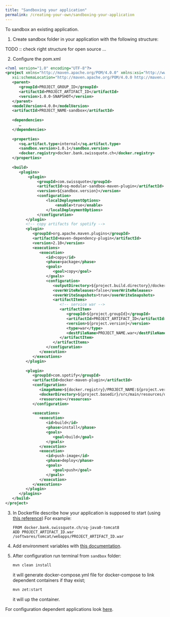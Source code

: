 ```yaml
---
title: "Sandboxing your application"
permalink: /creating-your-own/sandboxing-your-application
---
```

To sandbox an existing application.

1. Create sandbox folder in your application with the following structure:

TODO :: check right structure for open source … 

2. Configure the pom.xml

```xml
<?xml version="1.0" encoding="UTF-8"?>
<project xmlns="http://maven.apache.org/POM/4.0.0" xmlns:xsi="http://www.w3.org/2001/XMLSchema-instance"
   xsi:schemaLocation="http://maven.apache.org/POM/4.0.0 http://maven.apache.org/xsd/maven-4.0.0.xsd">
   <parent>
      <groupId>PROJECT_GROUP_ID</groupId>
      <artifactId>PROJECT_ARTIFACT_ID</artifactId>
      <version>1.0.0-SNAPSHOT</version>
   </parent>
   <modelVersion>4.0.0</modelVersion>
   <artifactId>PROJECT_NAME-sandbox</artifactId>
 
   <dependencies>
      …
   </dependencies>
 
   <properties>
      <sq.artifact.type>internal</sq.artifact.type>
      <sandbox.version>1.0.1</sandbox.version>
      <docker.registry>docker.bank.swissquote.ch</docker.registry>
   </properties>
 
   <build>
      <plugins>
          <plugin>
              <groupId>com.swissquote</groupId>
              <artifactId>sq-modular-sandbox-maven-plugin</artifactId>
              <version>${sandbox.version}</version>
              <configuration>
                  <localDeploymentOptions>
                      <enable>true</enable>
                  </localDeploymentOptions>
              </configuration>
         </plugin>
         <!-- copy artifacts for spotify -->
         <plugin>
            <groupId>org.apache.maven.plugins</groupId>
            <artifactId>maven-dependency-plugin</artifactId>
            <version>2.10</version>
            <executions>
               <execution>
                  <id>copy</id>
                  <phase>package</phase>
                  <goals>
                     <goal>copy</goal>
                  </goals>
                  <configuration>
                     <outputDirectory>${project.build.directory}/docker</outputDirectory>
                     <overWriteReleases>false</overWriteReleases>
                     <overWriteSnapshots>true</overWriteSnapshots>
                     <artifactItems>
                        <!-- service war -->
                        <artifactItem>
                           <groupId>${project.groupId}</groupId>
                           <artifactId>PROJECT_ARTIFACT_ID</artifactId>
                           <version>${project.version}</version>
                           <type>war</type>
                           <destFileName>PROJECT_NAME.war</destFileName>
                        </artifactItem>
                     </artifactItems>
                  </configuration>
               </execution>
            </executions>
         </plugin>
 
         <plugin>
            <groupId>com.spotify</groupId>
            <artifactId>docker-maven-plugin</artifactId>
            <configuration>
               <imageName>${docker.registry}/PROJECT_NAME:${project.version}</imageName>
               <dockerDirectory>${project.basedir}/src/main/resources/docker</dockerDirectory>
               <resources></resources>
            </configuration>
 
            <executions>
               <execution>
                  <id>build</id>
                  <phase>install</phase>
                  <goals>
                     <goal>build</goal>
                  </goals>
               </execution>
               <execution>
                  <id>push-image</id>
                  <phase>deploy</phase>
                  <goals>
                     <goal>push</goal>
                  </goals>
               </execution>
            </executions>
         </plugin>
      </plugins>
   </build>
</project>
```

3. In Dockerfile describe how your application is supposed to start (using [this reference](https://docs.docker.com/engine/reference/builder/))
   For example:
   ```
   FROM docker.bank.swissquote.ch/sq-java8-tomcat8
   ADD PROJECT_ARTIFACT_ID.war /softwares/tomcat/webapps/PROJECT_ARTIFACT_ID.war
   ```

4. Add environment variables with [this documentation](/creating-your-own/configuration-using-environment-variables).
5. After configuration run terminal from `sandbox` folder:
   ```bash
   mvn clean install
   ```
   
   it will generate docker-compose.yml file for docker-compose to link dependent containers if thay exist;
  
   ```bash
   mvn zet:start
   ```
   
   it will up the container.
   

For configuration dependent applications look [here](/creating-your-own/configuration-using-config-files).
